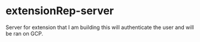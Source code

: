 # extensionRep-server
Server for extension that I am building this will authenticate the user and will be ran on GCP.
